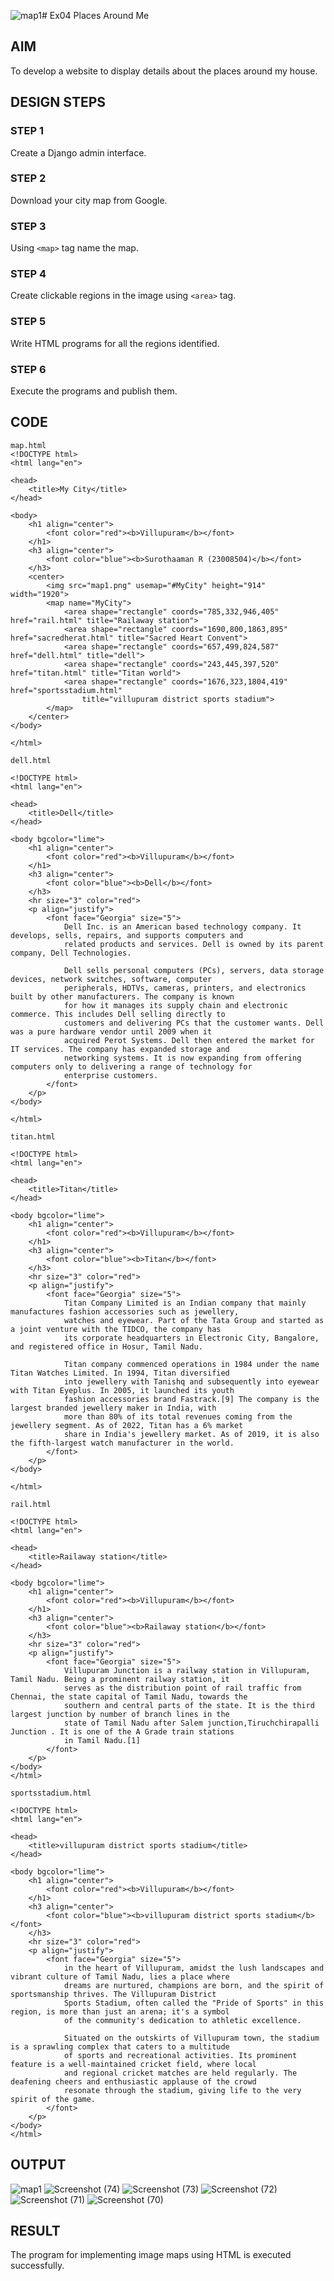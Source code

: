![map1](https://github.com/surothaaman/NearMe/assets/133313653/e8dafa97-9ded-4c0c-bde5-7cf3dc25ae71)# Ex04 Places Around Me

## AIM
To develop a website to display details about the places around my house.

## DESIGN STEPS

### STEP 1
Create a Django admin interface.

### STEP 2
Download your city map from Google.

### STEP 3
Using ```<map>``` tag name the map.

### STEP 4
Create clickable regions in the image using ```<area>``` tag.

### STEP 5
Write HTML programs for all the regions identified.

### STEP 6
Execute the programs and publish them.

## CODE
```
map.html
<!DOCTYPE html>
<html lang="en">

<head>
    <title>My City</title>
</head>

<body>
    <h1 align="center">
        <font color="red"><b>Villupuram</b></font>
    </h1>
    <h3 align="center">
        <font color="blue"><b>Surothaaman R (23008504)</b></font>
    </h3>
    <center>
        <img src="map1.png" usemap="#MyCity" height="914" width="1920">
        <map name="MyCity">
            <area shape="rectangle" coords="785,332,946,405" href="rail.html" title="Railaway station">
            <area shape="rectangle" coords="1690,800,1863,895" href="sacredherat.html" title="Sacred Heart Convent">
            <area shape="rectangle" coords="657,499,824,587" href="dell.html" title="dell">
            <area shape="rectangle" coords="243,445,397,520" href="titan.html" title="Titan world">
            <area shape="rectangle" coords="1676,323,1804,419" href="sportsstadium.html"
                title="villupuram district sports stadium">
        </map>
    </center>
</body>

</html>

dell.html

<!DOCTYPE html>
<html lang="en">

<head>
    <title>Dell</title>
</head>

<body bgcolor="lime">
    <h1 align="center">
        <font color="red"><b>Villupuram</b></font>
    </h1>
    <h3 align="center">
        <font color="blue"><b>Dell</b></font>
    </h3>
    <hr size="3" color="red">
    <p align="justify">
        <font face="Georgia" size="5">
            Dell Inc. is an American based technology company. It develops, sells, repairs, and supports computers and
            related products and services. Dell is owned by its parent company, Dell Technologies.

            Dell sells personal computers (PCs), servers, data storage devices, network switches, software, computer
            peripherals, HDTVs, cameras, printers, and electronics built by other manufacturers. The company is known
            for how it manages its supply chain and electronic commerce. This includes Dell selling directly to
            customers and delivering PCs that the customer wants. Dell was a pure hardware vendor until 2009 when it
            acquired Perot Systems. Dell then entered the market for IT services. The company has expanded storage and
            networking systems. It is now expanding from offering computers only to delivering a range of technology for
            enterprise customers.
        </font>
    </p>
</body>

</html>

titan.html

<!DOCTYPE html>
<html lang="en">

<head>
    <title>Titan</title>
</head>

<body bgcolor="lime">
    <h1 align="center">
        <font color="red"><b>Villupuram</b></font>
    </h1>
    <h3 align="center">
        <font color="blue"><b>Titan</b></font>
    </h3>
    <hr size="3" color="red">
    <p align="justify">
        <font face="Georgia" size="5">
            Titan Company Limited is an Indian company that mainly manufactures fashion accessories such as jewellery,
            watches and eyewear. Part of the Tata Group and started as a joint venture with the TIDCO, the company has
            its corporate headquarters in Electronic City, Bangalore, and registered office in Hosur, Tamil Nadu.

            Titan company commenced operations in 1984 under the name Titan Watches Limited. In 1994, Titan diversified
            into jewellery with Tanishq and subsequently into eyewear with Titan Eyeplus. In 2005, it launched its youth
            fashion accessories brand Fastrack.[9] The company is the largest branded jewellery maker in India, with
            more than 80% of its total revenues coming from the jewellery segment. As of 2022, Titan has a 6% market
            share in India's jewellery market. As of 2019, it is also the fifth-largest watch manufacturer in the world.
        </font>
    </p>
</body>

</html>

rail.html

<!DOCTYPE html>
<html lang="en">

<head>
    <title>Railaway station</title>
</head>

<body bgcolor="lime">
    <h1 align="center">
        <font color="red"><b>Villupuram</b></font>
    </h1>
    <h3 align="center">
        <font color="blue"><b>Railaway station</b></font>
    </h3>
    <hr size="3" color="red">
    <p align="justify">
        <font face="Georgia" size="5">
            Villupuram Junction is a railway station in Villupuram, Tamil Nadu. Being a prominent railway station, it
            serves as the distribution point of rail traffic from Chennai, the state capital of Tamil Nadu, towards the
            southern and central parts of the state. It is the third largest junction by number of branch lines in the
            state of Tamil Nadu after Salem junction,Tiruchchirapalli Junction . It is one of the A Grade train stations
            in Tamil Nadu.[1]
        </font>
    </p>
</body>
</html>

sportsstadium.html

<!DOCTYPE html>
<html lang="en">

<head>
    <title>villupuram district sports stadium</title>
</head>

<body bgcolor="lime">
    <h1 align="center">
        <font color="red"><b>Villupuram</b></font>
    </h1>
    <h3 align="center">
        <font color="blue"><b>villupuram district sports stadium</b></font>
    </h3>
    <hr size="3" color="red">
    <p align="justify">
        <font face="Georgia" size="5">
            in the heart of Villupuram, amidst the lush landscapes and vibrant culture of Tamil Nadu, lies a place where
            dreams are nurtured, champions are born, and the spirit of sportsmanship thrives. The Villupuram District
            Sports Stadium, often called the "Pride of Sports" in this region, is more than just an arena; it's a symbol
            of the community's dedication to athletic excellence.

            Situated on the outskirts of Villupuram town, the stadium is a sprawling complex that caters to a multitude
            of sports and recreational activities. Its prominent feature is a well-maintained cricket field, where local
            and regional cricket matches are held regularly. The deafening cheers and enthusiastic applause of the crowd
            resonate through the stadium, giving life to the very spirit of the game.
        </font>
    </p>
</body>
</html>

```


## OUTPUT
![map1](https://github.com/surothaaman/NearMe/assets/133313653/2c108091-f2b1-4277-affa-e507dface21d)
![Screenshot (74)](https://github.com/surothaaman/NearMe/assets/133313653/4b26ab47-8ce1-48c4-a91c-9b528a4b867c)
![Screenshot (73)](https://github.com/surothaaman/NearMe/assets/133313653/6130632c-ff19-490f-9706-fca3dd24d42c)
![Screenshot (72)](https://github.com/surothaaman/NearMe/assets/133313653/c3bab5f4-6d1e-4dac-beb4-fa934a10e9d5)
![Screenshot (71)](https://github.com/surothaaman/NearMe/assets/133313653/e1dcdb7d-99a4-45f9-bf7f-028f01688b6e)
![Screenshot (70)](https://github.com/surothaaman/NearMe/assets/133313653/3e81b2f8-7690-48eb-b47c-d3907b2ce172)


## RESULT
The program for implementing image maps using HTML is executed successfully.
